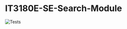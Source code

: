 # IT3180E-SE-Search-Module

![Tests](https://github.com/sontungkieu/IT3180E-SE-Search-Module/actions/workflows/tests.yml/badge.svg)
